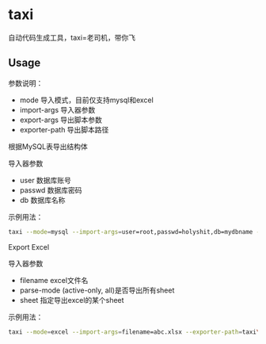 # taxi
自动代码生成工具，taxi=老司机，带你飞

## Usage

参数说明：
* mode 导入模式，目前仅支持mysql和excel
* import-args 导入器参数
* export-args 导出脚本参数
* exporter-path 导出脚本路径

根据MySQL表导出结构体

导入器参数
* user  数据库账号
* passwd 数据库密码
* db  数据库名称

示例用法：

```bash
taxi --mode=mysql --import-args=user=root,passwd=holyshit,db=mydbname --export-args=pkg=proto --exporter-path=taxi\scripts\sql_exporter.py
```

Export Excel

导入器参数
* filename      excel文件名
* parse-mode    (active-only, all)是否导出所有sheet
* sheet         指定导出excel的某个sheet

示例用法：

```bash
taxi --mode=excel --import-args=filename=abc.xlsx --exporter-path=taxi\scripts\export_excel_cpp.py
```
